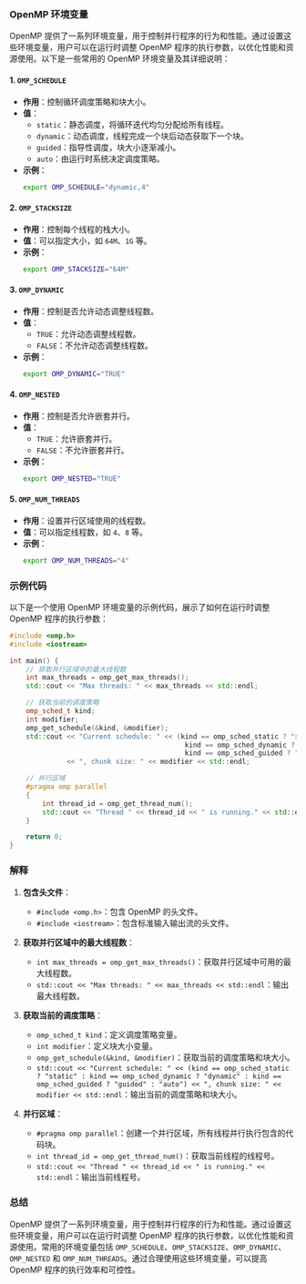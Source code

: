 ### OpenMP 环境变量

OpenMP 提供了一系列环境变量，用于控制并行程序的行为和性能。通过设置这些环境变量，用户可以在运行时调整 OpenMP 程序的执行参数，以优化性能和资源使用。以下是一些常用的 OpenMP 环境变量及其详细说明：

#### 1. `OMP_SCHEDULE`

- **作用**：控制循环调度策略和块大小。
- **值**：
  - `static`：静态调度，将循环迭代均匀分配给所有线程。
  - `dynamic`：动态调度，线程完成一个块后动态获取下一个块。
  - `guided`：指导性调度，块大小逐渐减小。
  - `auto`：由运行时系统决定调度策略。
- **示例**：
  ```bash
  export OMP_SCHEDULE="dynamic,4"
  ```

#### 2. `OMP_STACKSIZE`

- **作用**：控制每个线程的栈大小。
- **值**：可以指定大小，如 `64M`、`1G` 等。
- **示例**：
  ```bash
  export OMP_STACKSIZE="64M"
  ```

#### 3. `OMP_DYNAMIC`

- **作用**：控制是否允许动态调整线程数。
- **值**：
  - `TRUE`：允许动态调整线程数。
  - `FALSE`：不允许动态调整线程数。
- **示例**：
  ```bash
  export OMP_DYNAMIC="TRUE"
  ```

#### 4. `OMP_NESTED`

- **作用**：控制是否允许嵌套并行。
- **值**：
  - `TRUE`：允许嵌套并行。
  - `FALSE`：不允许嵌套并行。
- **示例**：
  ```bash
  export OMP_NESTED="TRUE"
  ```

#### 5. `OMP_NUM_THREADS`

- **作用**：设置并行区域使用的线程数。
- **值**：可以指定线程数，如 `4`、`8` 等。
- **示例**：
  ```bash
  export OMP_NUM_THREADS="4"
  ```

### 示例代码

以下是一个使用 OpenMP 环境变量的示例代码，展示了如何在运行时调整 OpenMP 程序的执行参数：

```cpp
#include <omp.h>
#include <iostream>

int main() {
    // 获取并行区域中的最大线程数
    int max_threads = omp_get_max_threads();
    std::cout << "Max threads: " << max_threads << std::endl;

    // 获取当前的调度策略
    omp_sched_t kind;
    int modifier;
    omp_get_schedule(&kind, &modifier);
    std::cout << "Current schedule: " << (kind == omp_sched_static ? "static" :
                                           kind == omp_sched_dynamic ? "dynamic" :
                                           kind == omp_sched_guided ? "guided" : "auto")
              << ", chunk size: " << modifier << std::endl;

    // 并行区域
    #pragma omp parallel
    {
        int thread_id = omp_get_thread_num();
        std::cout << "Thread " << thread_id << " is running." << std::endl;
    }

    return 0;
}
```

### 解释

1. **包含头文件**：
   - `#include <omp.h>`：包含 OpenMP 的头文件。
   - `#include <iostream>`：包含标准输入输出流的头文件。

2. **获取并行区域中的最大线程数**：
   - `int max_threads = omp_get_max_threads()`：获取并行区域中可用的最大线程数。
   - `std::cout << "Max threads: " << max_threads << std::endl`：输出最大线程数。

3. **获取当前的调度策略**：
   - `omp_sched_t kind`：定义调度策略变量。
   - `int modifier`：定义块大小变量。
   - `omp_get_schedule(&kind, &modifier)`：获取当前的调度策略和块大小。
   - `std::cout << "Current schedule: " << (kind == omp_sched_static ? "static" :
                                           kind == omp_sched_dynamic ? "dynamic" :
                                           kind == omp_sched_guided ? "guided" : "auto")
              << ", chunk size: " << modifier << std::endl`：输出当前的调度策略和块大小。

4. **并行区域**：
   - `#pragma omp parallel`：创建一个并行区域，所有线程并行执行包含的代码块。
   - `int thread_id = omp_get_thread_num()`：获取当前线程的线程号。
   - `std::cout << "Thread " << thread_id << " is running." << std::endl`：输出当前线程号。

### 总结

OpenMP 提供了一系列环境变量，用于控制并行程序的行为和性能。通过设置这些环境变量，用户可以在运行时调整 OpenMP 程序的执行参数，以优化性能和资源使用。常用的环境变量包括 `OMP_SCHEDULE`、`OMP_STACKSIZE`、`OMP_DYNAMIC`、`OMP_NESTED` 和 `OMP_NUM_THREADS`。通过合理使用这些环境变量，可以提高 OpenMP 程序的执行效率和可控性。